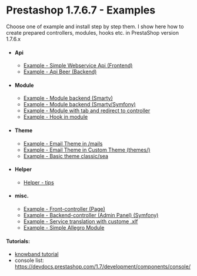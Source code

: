 # Prestashop 1.7.6.7 - Examples

Choose one of example and install step by step them. I show here how to create prepared controllers, modules, hooks etc. in PrestaShop version 1.7.6.x
* #### Api
    * [Example - Simple Webservice Api (Frontend) ](https://github.com/damian-pm/prestashop_examples/tree/master/examples/ExampleWebserviceApi)
    * [Example - Api Beer (Backend) ](https://github.com/damian-pm/prestashop_examples/tree/master/examples/ExampleApiAdmin)
* #### Module
    * [Example - Module backend (Smarty)](https://github.com/damian-pm/prestashop_examples/tree/master/examples/ExampleModule)
    * [Example - Module backend (Smarty/Symfony)](https://github.com/damian-pm/prestashop_examples/tree/master/examples/ExampleModuleBackEndSymfony)
    * [Example - Module with tab and redirect to controller](https://github.com/damian-pm/prestashop_examples/tree/master/examples/ExampleModuleTabRedirect)
    * [Example - Hook in module](https://github.com/damian-pm/prestashop_examples/tree/master/examples/ExampleHookModule)
* #### Theme
    * [Example - Email Theme in /mails](https://github.com/damian-pm/prestashop_examples/tree/master/examples/ExampleEmailTheme)
    * [Example - Email Theme in Custom Theme (themes/)](https://github.com/damian-pm/prestashop_examples/tree/master/examples/ExampleCustomEmailTheme)
    * [Example - Basic theme classic/sea](https://github.com/damian-pm/prestashop_examples/tree/master/examples/ExampleThemeSea)
* #### Helper
    * [Helper - tips](https://github.com/damian-pm/prestashop_examples/tree/master/examples/Helper)
* #### misc.
    * [Example - Front-controller (Page)](https://github.com/damian-pm/prestashop_examples/tree/master/examples/ExampleFrontController)
    * [Example - Backend-controller (Admin Panel) (Symfony)](https://github.com/damian-pm/prestashop_examples/tree/master/examples/ExampleBackEndController)
    * [Example - Service translation with custome .xlf](https://github.com/damian-pm/prestashop_examples/tree/master/examples/ExampleTranslationService)
    * [Example - Simple Allegro Module ](https://github.com/damian-pm/prestashop_examples/tree/master/examples/ExampleModuleAllegro)


#### Tutorials:
* [knowband tutorial](https://www.knowband.com/blog/pl/prestashop-poradniki/)
* console list: https://devdocs.prestashop.com/1.7/development/components/console/
